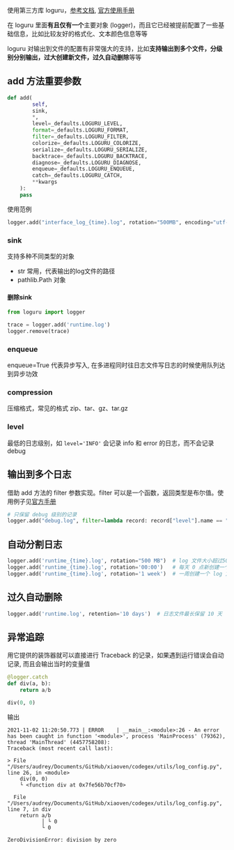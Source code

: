 使用第三方库 loguru，[参考文档](https://cloud.tencent.com/developer/article/1521386), [官方使用手册](https://buildmedia.readthedocs.org/media/pdf/loguru/stable/loguru.pdf)

在 loguru 里面**有且仅有一个**主要对象 (logger)，而且它已经被提前配置了一些基础信息，比如比较友好的格式化、文本颜色信息等等

loguru 对输出到文件的配置有非常强大的支持，比如**支持输出到多个文件，分级别分别输出，过大创建新文件，过久自动删除**等等

## add 方法重要参数

```python
def add(
        self,
        sink,
        *,
        level=_defaults.LOGURU_LEVEL,
        format=_defaults.LOGURU_FORMAT,
        filter=_defaults.LOGURU_FILTER,
        colorize=_defaults.LOGURU_COLORIZE,
        serialize=_defaults.LOGURU_SERIALIZE,
        backtrace=_defaults.LOGURU_BACKTRACE,
        diagnose=_defaults.LOGURU_DIAGNOSE,
        enqueue=_defaults.LOGURU_ENQUEUE,
        catch=_defaults.LOGURU_CATCH,
        **kwargs
    ):
    pass
```

使用范例
```python
logger.add("interface_log_{time}.log", rotation="500MB", encoding="utf-8", enqueue=True, compression="zip", retention="10 days")
```
### sink
支持多种不同类型的对象
- str   常用，代表输出的log文件的路径
- pathlib.Path 对象
#### 删除sink
```python
from loguru import logger

trace = logger.add('runtime.log')
logger.remove(trace)
```
### enqueue
enqueue=True 代表异步写入, 在多进程同时往日志文件写日志的时候使用队列达到异步功效

### compression
压缩格式，常见的格式 zip、tar、gz、tar.gz

### level
最低的日志级别，如 `level='INFO'` 会记录 info 和 error 的日志，而不会记录 debug

## 输出到多个日志
借助 add 方法的 filter 参数实现。filter 可以是一个函数，返回类型是布尔值。使用例子见[官方手册](https://buildmedia.readthedocs.org/media/pdf/loguru/stable/loguru.pdf)

```python
# 只保留 debug 级别的记录
logger.add("debug.log", filter=lambda record: record["level"].name == "DEBUG")
```

## 自动分割日志
```python
logger.add('runtime_{time}.log', rotation="500 MB")  # log 文件大小超过500MB就会新创建一个log文件
logger.add('runtime_{time}.log', rotation='00:00')   # 每天 0 点新创建一个 log 文件
logger.add('runtime_{time}.log', rotation='1 week')  # 一周创建一个 log 文件
```

## 过久自动删除
```python
logger.add('runtime.log', retention='10 days')  # 日志文件最长保留 10 天
```

## 异常追踪
用它提供的装饰器就可以直接进行 Traceback 的记录，如果遇到运行错误会自动记录, 而且会输出当时的变量值

```python
@logger.catch
def div(a, b):
    return a/b

div(0, 0)
```
输出
```
2021-11-02 11:20:50.773 | ERROR    | __main__:<module>:26 - An error has been caught in function '<module>', process 'MainProcess' (79362), thread 'MainThread' (4457758208):
Traceback (most recent call last):

> File "/Users/audrey/Documents/GitHub/xiaoven/codegex/utils/log_config.py", line 26, in <module>
    div(0, 0)
    └ <function div at 0x7fe56b70cf70>

  File "/Users/audrey/Documents/GitHub/xiaoven/codegex/utils/log_config.py", line 7, in div
    return a/b
           │ └ 0
           └ 0

ZeroDivisionError: division by zero
```